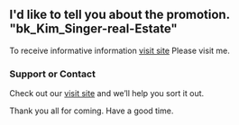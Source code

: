## I'd like to tell you about the promotion. "bk_Kim_Singer-real-Estate" 

To receive informative information [visit site](http://bk0165.r79.com/r79h/site01/memul_list.php?page=1) Please visit me.

### Support or Contact

Check out our [visit site](http://bk0165.r79.com/r79h/site01/memul_list.php?page=1) and we’ll help you sort it out.

Thank you all for coming.
Have a good time.

